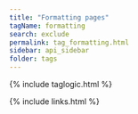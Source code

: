 ```yaml
---
title: "Formatting pages"
tagName: formatting
search: exclude
permalink: tag_formatting.html
sidebar: api_sidebar
folder: tags
---
```

{% include taglogic.html %}

{% include links.html %}
